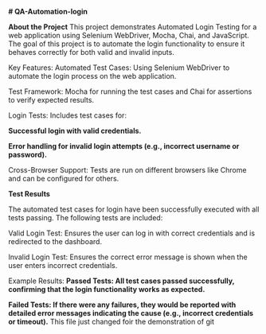 **# QA-Automation-login**

**About the Project**
This project demonstrates Automated Login Testing for a web application using Selenium WebDriver, Mocha, Chai, and JavaScript. The goal of this project is to automate the login functionality to ensure it behaves correctly for both valid and invalid inputs.

Key Features:
Automated Test Cases: Using Selenium WebDriver to automate the login process on the web application.

Test Framework: Mocha for running the test cases and Chai for assertions to verify expected results.

Login Tests: Includes test cases for:

**Successful login with valid credentials.**

**Error handling for invalid login attempts (e.g., incorrect username or password).**

Cross-Browser Support: Tests are run on different browsers like Chrome and can be configured for others.


**Test Results**


The automated test cases for login have been successfully executed with all tests passing. The following tests are included:

Valid Login Test: Ensures the user can log in with correct credentials and is redirected to the dashboard.

Invalid Login Test: Ensures the correct error message is shown when the user enters incorrect credentials.

Example Results:
**Passed Tests: All test cases passed successfully, confirming that the login functionality works as expected.**

**Failed Tests: If there were any failures, they would be reported with detailed error messages indicating the cause (e.g., incorrect credentials or timeout).**
This file just changed foir the demonstration of git